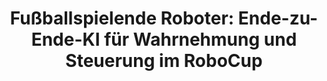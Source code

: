 ---
id: e2e_robot_soccer
title: "Fußballspielende Roboter: Ende-zu-Ende-KI für Wahrnehmung und Steuerung im RoboCup"
title_project: "Vollständig KI-basierte Wahrnehmung und Steuerung eines autonomen fußballspielenden Roboters"
title_short: "E2E Robot Soccer"
period: "Okt 24 – Sep 25 (12 Monate)" 
round: "4"
lecture2go: "70596"
uhh_url: "https://www.hcl.uni-hamburg.de/ddlitlab/data-literacy-studierendenprojekte/vierte-foerderrunde/e2e-robot-soccer.html"
students: "Florian Vahl, Jan Gutsche, Joern Griepenburg"
mentor: "Jasper Güldenstein"
text: |
    Unser Projekt beschäftigt sich mit der Wahrnehmung und Steuerung von autonom fußballspielenden Robotern auseinandersetzen, mittels Anwendung eines innovativen, maschinell-gelernten neuronalen Netzes (KI).

    Diese Idee entspringt unseren bisherigen Entwicklungs- und Forschungstätigkeiten in der studentischen Arbeitsgemeinschaft und Forschungsgruppe, den „[Hamburg Bit-Bots](https://bit-bots.de)“. Dabei handelt es sich um ein Team, welches seit 2012 beim internationalen Forschungswettbewerb [RoboCup](https://www.robocup.org) teilnimmt. In verschiedenen Disziplinen und Ligen (auch außerhalb des Fußballs) wird hier Grundlagenforschung im Bereich autonomer Roboter und KI getätigt. Dabei sind auch Innovationen mit gesellschaftlichem Einfluss über den RoboCup hinaus hervorgegangen [1]. Wir unterstützen das Team der Universität Hamburg bereits seit mehreren Jahren und waren dabei schon an einer Vielzahl von Wettbewerben, wissenschaftlichen Publikationen und anderen Förderprojekten beteiligt.

    Das Projekt soll eine neuartige Alternative zu den klassischen Verfahren der Wahrnehmung und Steuerung unserer autonomen Roboter entwickeln. Bisher wurden diese Aufgaben von einer Vielzahl von komplexen Einzelkomponenten übernommen, wobei bis auf die Bildverarbeitung mittels Convolutional Neural Network [2, 3], alles durch händisch programmierte Software umgesetzt wurde (z. B. Selbstlokalisierung, Strategie, Pfadplanung, Bewegungsgenerierung usw., siehe folgendes [Repository](https://github.com/bit-bots/bitbots_main)). Wir möchten stattdessen ein sogenanntes Ende-zu-Ende (E2E) maschinell-gelerntes neuronales Netz entwickeln und einsetzen (wie z. B. auch ChatGPT eines ist [4]). Dies unterscheidet sich von klassischen Ansätzen, da eine Gesamtkomponente angelernt werden soll, die keine weiteren manuell programmierten Softwarekomponenten benötigt.

    Als Eingabe wird das neuronale Netz Kamerabilder, die Rotationslage des Roboters (Inertial Measurement Unit) und Informationen der menschlichen Schiedsrichter erhalten. Die Ausgaben werden Motorbewegungen, also die Positionen der Gelenke für jeden Zeitpunkt sein. Dieser Ansatz bietet erhebliche Komplexitätsreduktion bei der Ausführung auf dem Roboter, da nur noch eine Softwarekomponente ausgeführt wird. Auch könnte dies zu einem verringerten Rechenleistungsbedarf führen, da das neuronale Netz aufwendige Algorithmen implizit approximieren kann. Nach dem Imitieren der klassischen Ansätze kann das Verhalten des Roboters darüber hinaus mit belohnendem Lernen verbessert werden. Das geplante Netz ist hierfür ein guter Ausgangspunkt, da es die Grundlagen schon beherrschen soll. Somit wird das Training beim belohnenden Lernen effizienter.

    Für das maschinelle Lernen bauen wir auf Daten in Rohform von vergangenen Wettbewerben und Forschungsprojekten auf sowie Daten aus der Kooperation mit anderen RoboCup Teams und internationalen Forschungsgruppen. Im Rahmen des Projektes werden die Daten aufbereitet (Bereinigung, Formatierung, Normalisierung etc.) und der Forschungsgemeinschaft in neuer Form zur Verfügung gestellt.

    Bei unserem Projekt handelt es sich um praxisorientierte Grundlagenforschung, mit der wir folgende Forschungsfragen beantworten wollen:

    - *Ist es für ein einziges neuronales Netz möglich, die vollständige Kontrolle (Wahrnehmung, Planung und Aktion) eines Roboters im RoboCup zu erlernen?*
    - *Wie wirkt sich dabei die geringe Menge an heterogenen Daten mehrerer Robotertypen auf den Lernprozess aus?*

    Diese Fragen könnten Erkenntnisse über Anwendungsmöglichkeiten in anderen dynamischen Bereichen der Robotik liefern (z. B. Einsatz von humanoiden Robotern in der Industrie oder im Haushalt). Daher streben wir die Veröffentlichung eines Papers mit unseren Ergebnissen an, welches unser wissenschaftliches Vorgehen sowie die Ergebnisse detailliert und reproduzierbar beschreibt.

    ##### Referenzen: 

    [1] C. Marzahl, M. Aubreville, C. A. Bertram, et. al., „EXACT: a collaboration toolset for algorithm-aided annotation of images with annotation version control,“ Scientific reports, Bd. 11, p. 4343, 2021. DOI: 10.1038/s41598-021-83827-4 
    [2] M. Bestmann, J. Güldenstein, F. Vahl und J. Zhang, „Wolfgang-OP: A Robust Humanoid Robot Platform for Research and Competitions,“ in 2020 IEEE-RAS 20th International Conference on Humanoid Robots (Humanoids), 2021. DOI:  10.1109/HUMANOIDS47582.2021.9555808   
    [3] F. Vahl, J. Gutsche, M. Bestmann und J. Zhang, „YOEO–You Only Encode Once: A CNN for Embedded Object Detection and Semantic Segmentation,“ in 2021 IEEE International Conference on Robotics and Biomimetics (ROBIO), 2021. DOI: 10.1109/ROBIO54168.2021.9739597 
    [4] OpenAI, J. Achiam, S. Adler, et. al., GPT-4 Technical Report, 2024. arXiv: 2303.08774 [cs.CL]  
 
    ##### Ergänzende Referenzen: 

    [5] Z. Li, F. Liu, W. Yang, S. Peng, and J. Zhou, „A Survey of Convolutional Neural Networks: Analysis, Applications, and Prospects,” in IEEE Transactions on Neural Networks and Learning Systems, Bd. 33, pp. 6999–7019, 2022, DOI: 10.1109/TNNLS.2021.3084827
    [6] T. Haarnoja, B. Moran, G. Lever, et. al., „Learning agile soccer skills for a bipedal robot with deep reinforcement learning,“ Science Robotics, Bd. 9, p. eadi8022, 2024. DOI: 10.1126/scirobotics.adi8022
    [7] F.-L. Fan, J. Xiong, M. Li und G. Wang, „On Interpretability of Artificial Neural Networks: A Survey,“ IEEE Transactions on Radiation and Plasma Medical Sciences, Bd. 5, pp. 741-760, 2021. DOI: 10.1109/TRPMS.2021.3066428
    [8] N. Fiedler, M. Bestmann und N. Hendrich, „ImageTagger: An Open Source Online Platform for Collaborative Image Labeling,“ in RoboCup 2018: Robot World Cup XXII, 2018. DOI: 10.1007/978-3-030-27544-0_13  
    [9] M. Bestmann, T. Engelke, N. Fiedler, J. Güldenstein, J. Gutsche, J. Hagge und F. Vahl, „TORSO-21 Dataset: Typical Objects in RoboCup Soccer 2021,“ in RoboCup 2021: Robot World Cup XXIV, 2021. DOI: 10.1007/978-3-030-98682-7_6
    [10] S. Macenski, T. Foote, B. Gerkey, C. Lalancette und W. Woodall, „Robot Operating System 2: Design, architecture, and uses in the wild,“ Science Robotics, Bd. 7, p. eabm6074, 2022. DOI: 10.1126/scirobotics.abm6074
    [11] A. Paszke, S. Gross, F. Massa, et. al., „PyTorch: An Imperative Style, High-Performance Deep Learning Library,“ in Advances in Neural Information Processing Systems, Bd. 32, 2019, p. 8024–8035. [Online]. Available: http://papers.neurips.cc/paper/9015-pytorch-an-imperative-style-high-performance-deep-learning-library.pdf  
    [12] C. R. Harris, K. J. Millman, S. J. Van Der Walt, et. al., „Array programming with NumPy,“ Nature, Bd. 585, p. 357–362, 2020. DOI: 10.1038/s41586-020-2649-2  
    [13] W. McKinney und others, „pandas: a Foundational Python Library for Data Analysis and Statistics,“ Python for high performance and scientific computing, Bd. 14, p. 1–9, 2011. 

image: "https://www.hcl.uni-hamburg.de/20937783/1084px-13-06-28-robocup-eindhoven-005-aa71311c1257abbd05e78f59448d1119363aecc4.jpg"
image_credit: "Vahl / Keller"
---